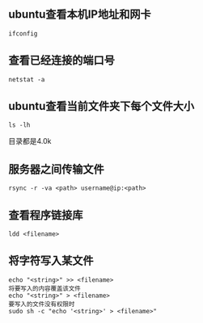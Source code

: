 ## ubuntu查看本机IP地址和网卡
```
ifconfig
```
## 查看已经连接的端口号
```
netstat -a
```
## ubuntu查看当前文件夹下每个文件大小
```
ls -lh
```
目录都是4.0k
## 服务器之间传输文件
```
rsync -r -va <path> username@ip:<path>
```
## 查看程序链接库
```
ldd <filename>
```
## 将字符写入某文件
```
echo "<string>" >> <filename>
将要写入的内容覆盖该文件
echo "<string>" > <filename>
要写入的文件没有权限时
sudo sh -c "echo '<string>' > <filename>"
```
